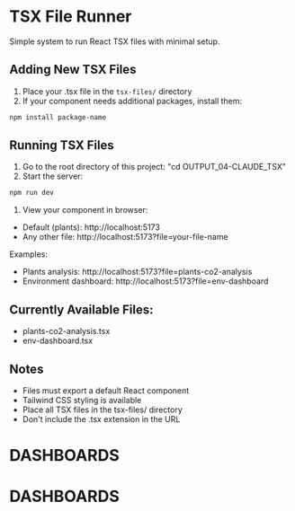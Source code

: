 # TSX File Runner

Simple system to run React TSX files with minimal setup.

## Adding New TSX Files
1. Place your .tsx file in the `tsx-files/` directory
2. If your component needs additional packages, install them:
```bash
npm install package-name
```

## Running TSX Files
1. Go to the root directory of this project:
   "cd OUTPUT_04-CLAUDE_TSX"
2. Start the server:
```bash
npm run dev
```

1. View your component in browser:
- Default (plants): http://localhost:5173
- Any other file: http://localhost:5173?file=your-file-name

Examples:
- Plants analysis: http://localhost:5173?file=plants-co2-analysis
- Environment dashboard: http://localhost:5173?file=env-dashboard

## Currently Available Files:
- plants-co2-analysis.tsx
- env-dashboard.tsx

## Notes
- Files must export a default React component
- Tailwind CSS styling is available
- Place all TSX files in the tsx-files/ directory
- Don't include the .tsx extension in the URL
# DASHBOARDS
# DASHBOARDS

